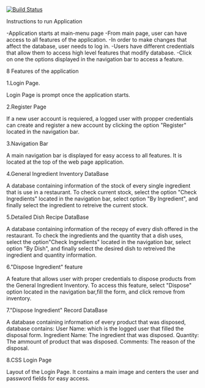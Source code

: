 [![Build Status](https://travis-ci.com/jerrylee17/CMPE131G9_Inventory.svg?branch=master)](https://travis-ci.com/jerrylee17/CMPE131G9_Inventory)

Instructions to run Application

-Application starts at main-menu page
-From main page, user can have access to all features of the application.
-In order to make changes that affect the database, user needs to log in.
-Users have different credentials that allow them to access high level features that modify database.
-Click on one the options displayed in the navigation bar to access a feature.

8 Features of the application

1.Login Page.
  
  Login Page is prompt once the application starts.

2.Register Page

  If a new user account is requiered, a logged user with propper credentials can create and register a new account by clicking the option "Register" located in the navigation bar.

3.Navigation Bar

  A main navigation bar is displayed for easy access to all features. It is located at the top of the web page application.
  
4.General Ingredient Inventory DataBase

  A database containing information of the stock of every single ingredient that is use in a restaurant. To check current stock, select the option "Check Ingredients" located in the navigation bar, select option "By Ingredient", and finally select the ingredient to retreive the current stock.
  
5.Detailed Dish Recipe DataBase

  A database containing information of the recepy of every dish offered in the restaurant. To check the ingredients and the quantity that a dish uses, select the option"Check Ingredients" located in the navigation bar, select option "By Dish", and finally select the desired dish to retreived the ingredient and quantity information.
  
6."Dispose Ingredient" feature

  A feature that allows user with proper credentials to dispose products from the General Ingredient Inventory. To access this feature, select "Dispose" option located in the navigation bar,fill the form, and click remove from inventory.

7."Dispose Ingredient" Record DataBase

  A database containing information of every product that was disposed, database contains:
  User Name: which is the logged user that filled the disposal form.
  Ingredient Name: The ingredient that was disposed.
  Quantity: The ammount of product that was disposed.
  Comments: The reason of the disposal.
  
8.CSS Login Page
  
  Layout of the Login Page. It contains a main image and centers the user and password fields for easy access. 

